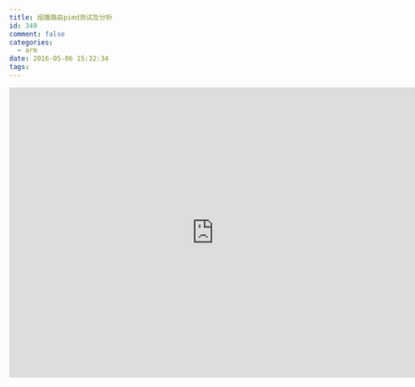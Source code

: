```yaml
---
title: 组播路由pimd测试及分析
id: 349
comment: false
categories:
  - arm
date: 2016-05-06 15:32:34
tags:
---
```


<iframe class="preview-iframe" src="http://download.csdn.net/source/preview/5575615/9b0ed9da237041f38bd74f545bca7d60" width="738" height="523" frameborder="0" scrolling="no"></iframe>